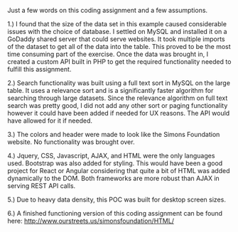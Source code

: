 Just a few words on this coding assignment and a few assumptions. 

1.) I found that the size of the data set in this example caused considerable issues with the choice of database.  I settled on MySQL and installed it on a GoDaddy shared server that could serve websites.  It took multiple imports of the dataset to get all of the data into the table.  This proved to be the most time consuming part of the exercise.  Once the data was brought in, I created a custom API built in PHP to get the required functionality needed to fulfill this assignment.  

2.) Search functionality was built using a full text sort in MySQL on the large table.  It uses a relevance sort and is a significantly faster algorithm for searching through large datasets.  Since the relevance algorithm on full text search was pretty good, I did not add any other sort or paging functionality however it could have been added if needed for UX reasons.  The API would have allowed for it if needed.

3.) The colors and header were made to look like the Simons Foundation website.  No functionality was brought over.

4.) Jquery, CSS, Javascript, AJAX, and HTML were the only languages used.  Bootstrap was also added for styling.  This would have been a good project for React or Angular considering that quite a bit of HTML was added dynamically to the DOM.  Both frameworks are more robust than AJAX in serving REST API calls.

5.) Due to heavy data density, this POC was built for desktop screen sizes.

6.) A finished functioning version of this coding assignment can be found here:
http://www.ourstreets.us/simonsfoundation/HTML/


